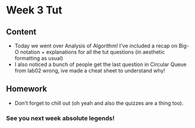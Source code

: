 # Week 3 Tut

## Content
- Today we went over Analysis of Algorithm! I've included a recap on Big-O notation + explanations for all the tut questions (in aesthetic formatting as usual)
- I also noticed a bunch of people get the last question in Circular Queue from lab02 wrong, ive made a cheat sheet to understand why!

## Homework
- Don't forget to chill out (oh yeah and also the quizzes are a thing too).

### See you next week absolute legends!
